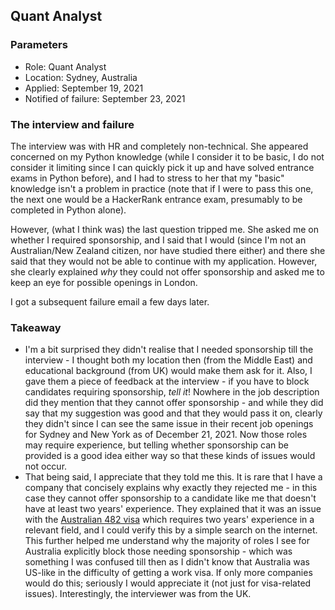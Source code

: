 ## Quant Analyst

### Parameters

* Role: Quant Analyst
* Location: Sydney, Australia
* Applied: September 19, 2021
* Notified of failure: September 23, 2021

### The interview and failure

The interview was with HR and completely non-technical. She appeared concerned on my Python knowledge (while I consider it to be basic, I do not consider it limiting since I can quickly pick it up and have solved entrance exams in Python before), and I had to stress to her that my "basic" knowledge isn't a problem in practice (note that if I were to pass this one, the next one would be a HackerRank entrance exam, presumably to be completed in Python alone). 

However, (what I think was) the last question tripped me. She asked me on whether I required sponsorship, and I said that I would (since I'm not an Australian/New Zealand citizen, nor have studied there either) and there she said that they would not be able to continue with my application. However, she clearly explained _why_ they could not offer sponsorship and asked me to keep an eye for possible openings in London.

I got a subsequent failure email a few days later.

### Takeaway

* I'm a bit surprised they didn't realise that I needed sponsorship till the interview - I thought both my location then (from the Middle East) and educational background (from UK) would make them ask for it. Also, I gave them a piece of feedback at the interview - if you have to block candidates requiring sponsorship, _tell it_! Nowhere in the job description did they mention that they cannot offer sponsorship - and while they did say that my suggestion was good and that they would pass it on, clearly they didn't since I can see the same issue in their recent job openings for Sydney and New York as of December 21, 2021. Now those roles may require experience, but telling whether sponsorship can be provided is a good idea either way so that these kinds of issues would not occur.
* That being said, I appreciate that they told me this. It is rare that I have a company that concisely explains why exactly they rejected me - in this case they cannot offer sponsorship to a candidate like me that doesn't have at least two years' experience. They explained that it was an issue with the [Australian 482 visa](https://immi.homeaffairs.gov.au/visas/getting-a-visa/visa-listing/temporary-skill-shortage-482) which requires two years' experience in a relevant field, and I could verify this by a simple search on the internet. This further helped me understand why the majority of roles I see for Australia explicitly block those needing sponsorship - which was something I was confused till then as I didn't know that Australia was US-like in the difficulty of getting a work visa. If only more companies would do this; seriously I would appreciate it (not just for visa-related issues). Interestingly, the interviewer was from the UK. 